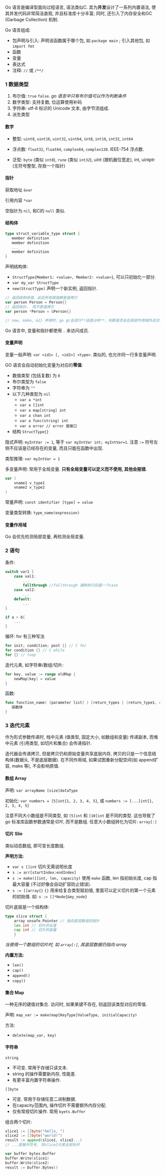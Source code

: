 Go 语言是编译型面向过程语言, 语法类似C. 其为**并发**设计了一系列内置语法, 使其并发代码非常简洁直观, 并且标准库十分丰富; 同时, 还引入了内存安全和GC (Garbage Collection) 机制.

Go 语言组成:
- 包声明与引入: 声明该函数属于哪个包, 如 `package main` ; 引入其他包, 如 `import fmt`
- 函数
- 变量
- 表达式
- 注释: `//` 或 `/**/`

### 1 数据类型

1. 布尔值: `true` `false`. *go 语言中只有布尔值可以作为判断条件*
2. 数字类型: 支持复数, 位运算使用补码
3. 字符串: utf-8 标识的 Unicode 文本, 由字节流组成.
4. 派生类型

#### 数字

- 整型: `uint8`, `uint16`, `uint32`, `uint64`, `int8`, `int16`, `int32`, `int64`

- 浮点数: `float32`, `float64`, `complex64`, `complex128`. IEEE-754 浮点数.

- 泛型: `byte` (类似 `int8`), `rune` (类似 `int32`), uint (跟机器位宽走), int, uintptr (无符号整型, 存放一个指针)


#### 指针

获取地址 `&var`

引用内容 `*var`

空指针为 `nil`, 和C的 `null` 类似.

#### 结构体

```go
type struct_variable_type struct {
   member definition
   member definition
   ...
   member definition
}
```

声明结构体: 
- `StructType{Member1: <value>, Member2: <value>}`, 可以只初始化一部分.
- `var my_var StructType`
- `new(StructType)` 声明一个新实例, 返回指针.

```go
// 返回结构体值，此后所有赋值都是值拷贝
var person Person = Person{}
// 返回指针， 而不是值拷贝
var person *Person = &Person{}

// new, make, &{} 声明时，go gc会进行**逃逸分析**，判断是否会在局部作用域外还访问该变量， 如是就在堆上分配空间。
```

Go 语言中, 变量和指针都使用 `.` 来访问成员.

#### 变量声明

变量一般声明: `var <id1> [, <id2>] <type>`. 类似的, 也允许同一行多变量声明.

GO 语言会自动初始化变量为对应的**零值**:
- 数值类型 (包括复数) 为 `0`
- 布尔类型为 `false`
- 字符串为 `""`
- 以下几种类型为 `nil`
	- `var a *int`
	- `var a []int`
	- `var a map[string] int`
	- `var a chan int`
	- `var a func(string) int`
	- `var a error // error 是接口`
- 结构 `StructType{}`

隐式声明: `myIntVar := 1`, 等于 `var myIntVar int; myIntVar=1`. 注意 `:=` 符号左侧不应该是已经存在的变量, 而且只能在函数中出现.

类型推理: `var myIntVar = 1`

多变量声明: 常用于全局变量. **只有全局变量可以定义而不使用, 其他会报错.**
```go
var (
    vname1 v_type1
    vname2 v_type2
)
```

常量声明: `const identifier [type] = value`

变量类型转换: `type_name(expression)`

#### 变量作用域

Go 会优先检测局部变量, 再检测全局变量.

### 2 语句

条件:

```go
switch var1 {
    case val1:
        ...
        fallthrough //fallthrough 强制执行后面一个case
    case val2:
        ...
    default:
        ...
}
```

```go
if a > b{
	...
}
```

循环: for 有三种写法 

```go
for init; condition; post {} // C for
for condition {} // C while
for {} // loop
```

迭代元素, 如字符串/数组/切片:

```go
for key, value := range oldMap {
    newMap[key] = value
}
```

函数:

```go
func function_name( [parameter list] ) [return_types | (return_type1, return_type2, ...)] {
   函数体
}
```

### 3 迭代元素

作为形式参数传递时, 栈中元素 (值类型, 固定大小, 如数组和变量) 传递副本, 而堆中元素 (引用类型, 如切片和集合) 会传递指针. 

迭代器会传递拷贝, 但是拷贝仍和原始变量共享底层内存, 拷贝的只是一个信息结构体(数据头, 不是底层数据). 在不同作用域, 如果试图重新分配空间(如 append扩容, make 等), 不会影响原值.

#### 数组 Array

声明: `var arrayName [size]dataType`

初始化: `var numbers = [5]int{1, 2, 3, 4, 5}`, 或 `numbers := [...]int{1, 2, 3, 4, 5}`

注意不同大小数组是不同类型, 如 `[5]int` 和 `[10]int` 是不同的类型. 这也导致了 go 标准库函数参数通常是*切片*, 而不是数组. 任意大小数组转化为切片: `array[:]`

#### 切片 Slie

类似动态数组, 即可变长度数组.

**声明方法:**
- `var s []int` 切片无需说明长度
- `s := arr[startIndex:endIndex] `
- `s := make([]int, len, capacity)` 使用 `make` 函数, len 指初始长度, cap 指最大容量 (不过好像会自动扩容防止错误).
- `s := []array{}` `{}` 用来给复合类型赋初值, 里面可以定义切片的第一个元素的初始值. 如: `s := []*Node{&my_node}`

切片底层是一个结构体:
```go
type slice struct { 
	array unsafe.Pointer // 指向底层数组的指针 
	len int // 切片的长度 
	cap int // 切片的容量 
	}
```
*当使用一个数组的切片时, 如 `array[:]`, 其底层数据仍指向 array*

**内置方法:**
- `len()` 
- `cap()`
- `append()`
- `copy()`


#### 集合 Map

一种无序的键值对集合. 访问时, 如果某键不存在, 则返回该类型对应的零值. 

声明: `map_var := make(map[KeyType]ValueType, initialCapacity)`

方法:
- `delete(map_var, key)`

#### 字符串

`string` 
- 不可变. 常用于存储只读文本.
- string 的操作需要新内存, 性能差.
- 有更丰富内置字符串操作.

`[]byte`
- 可变. 常用于存储任意二进制数据.
- 在capacity范围内, 操作切片不需要额外内存分配.
- 仅有常规切片操作. 常用 `byets.Buffer`

组合两个切片:
```go
slice1 := []byte("hello, ")
slice2 := []byte("world!")
result := append(slice1, slice2...)
// ...是展开符号, 将slice2元素全部拆开

var buffer bytes.Buffer
buffer.Write(slice1)
buffer.Write(slice2)
result := buffer.Bytes()
```